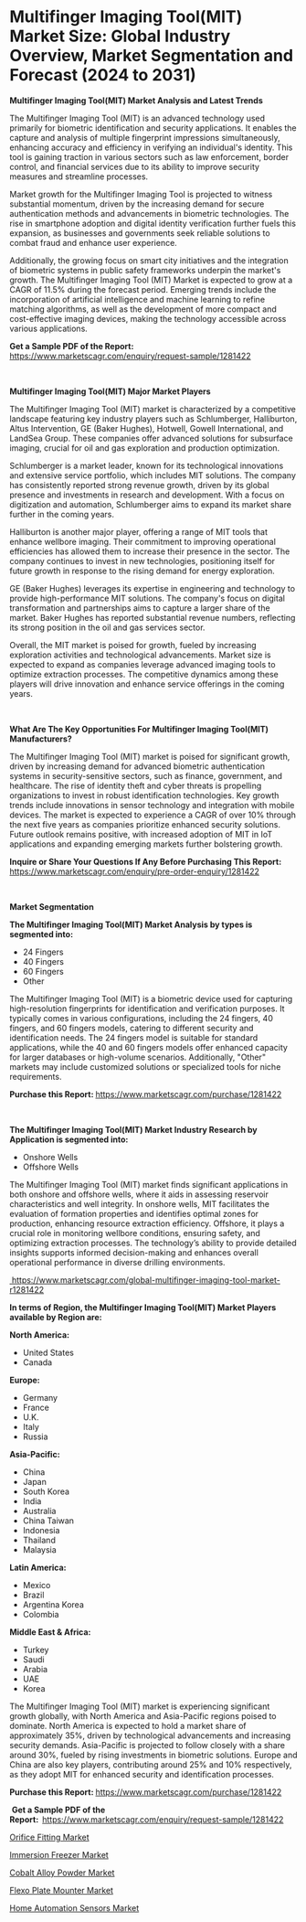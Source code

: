 <p><h1>Multifinger Imaging Tool(MIT) Market Size: Global Industry Overview, Market Segmentation and Forecast (2024 to 2031)</h1></p><p><strong>Multifinger Imaging Tool(MIT) Market Analysis and Latest Trends</strong></p>
<p><p>The Multifinger Imaging Tool (MIT) is an advanced technology used primarily for biometric identification and security applications. It enables the capture and analysis of multiple fingerprint impressions simultaneously, enhancing accuracy and efficiency in verifying an individual's identity. This tool is gaining traction in various sectors such as law enforcement, border control, and financial services due to its ability to improve security measures and streamline processes.</p><p>Market growth for the Multifinger Imaging Tool is projected to witness substantial momentum, driven by the increasing demand for secure authentication methods and advancements in biometric technologies. The rise in smartphone adoption and digital identity verification further fuels this expansion, as businesses and governments seek reliable solutions to combat fraud and enhance user experience.</p><p>Additionally, the growing focus on smart city initiatives and the integration of biometric systems in public safety frameworks underpin the market's growth. The Multifinger Imaging Tool (MIT) Market is expected to grow at a CAGR of 11.5% during the forecast period. Emerging trends include the incorporation of artificial intelligence and machine learning to refine matching algorithms, as well as the development of more compact and cost-effective imaging devices, making the technology accessible across various applications.</p></p>
<p><strong>Get a Sample PDF of the Report:&nbsp;</strong> <a href="https://www.marketscagr.com/enquiry/request-sample/1281422?utm_campaign=1267&utm_medium=2&utm_source=Github&utm_content=ia&utm_term=30092024&utm_id=multifinger-imaging-toolmit">https://www.marketscagr.com/enquiry/request-sample/1281422</a></p>
<p>&nbsp;</p>
<p><strong>Multifinger Imaging Tool(MIT) Major Market Players</strong></p>
<p><p>The Multifinger Imaging Tool (MIT) market is characterized by a competitive landscape featuring key industry players such as Schlumberger, Halliburton, Altus Intervention, GE (Baker Hughes), Hotwell, Gowell International, and LandSea Group. These companies offer advanced solutions for subsurface imaging, crucial for oil and gas exploration and production optimization.</p><p>Schlumberger is a market leader, known for its technological innovations and extensive service portfolio, which includes MIT solutions. The company has consistently reported strong revenue growth, driven by its global presence and investments in research and development. With a focus on digitization and automation, Schlumberger aims to expand its market share further in the coming years.</p><p>Halliburton is another major player, offering a range of MIT tools that enhance wellbore imaging. Their commitment to improving operational efficiencies has allowed them to increase their presence in the sector. The company continues to invest in new technologies, positioning itself for future growth in response to the rising demand for energy exploration.</p><p>GE (Baker Hughes) leverages its expertise in engineering and technology to provide high-performance MIT solutions. The company's focus on digital transformation and partnerships aims to capture a larger share of the market. Baker Hughes has reported substantial revenue numbers, reflecting its strong position in the oil and gas services sector.</p><p>Overall, the MIT market is poised for growth, fueled by increasing exploration activities and technological advancements. Market size is expected to expand as companies leverage advanced imaging tools to optimize extraction processes. The competitive dynamics among these players will drive innovation and enhance service offerings in the coming years.</p></p>
<p>&nbsp;</p>
<p><strong>What Are The Key Opportunities For Multifinger Imaging Tool(MIT) Manufacturers?</strong></p>
<p><p>The Multifinger Imaging Tool (MIT) market is poised for significant growth, driven by increasing demand for advanced biometric authentication systems in security-sensitive sectors, such as finance, government, and healthcare. The rise of identity theft and cyber threats is propelling organizations to invest in robust identification technologies. Key growth trends include innovations in sensor technology and integration with mobile devices. The market is expected to experience a CAGR of over 10% through the next five years as companies prioritize enhanced security solutions. Future outlook remains positive, with increased adoption of MIT in IoT applications and expanding emerging markets further bolstering growth.</p></p>
<p><strong>Inquire or Share Your Questions If Any Before Purchasing This Report:</strong> <a href="https://www.marketscagr.com/enquiry/pre-order-enquiry/1281422?utm_campaign=1267&utm_medium=2&utm_source=Github&utm_content=ia&utm_term=30092024&utm_id=multifinger-imaging-toolmit">https://www.marketscagr.com/enquiry/pre-order-enquiry/1281422</a></p>
<p>&nbsp;</p>
<p><strong>Market Segmentation</strong></p>
<p><strong>The Multifinger Imaging Tool(MIT) Market Analysis by types is segmented into:</strong></p>
<p><ul><li>24 Fingers</li><li>40 Fingers</li><li>60 Fingers</li><li>Other</li></ul></p>
<p><p>The Multifinger Imaging Tool (MIT) is a biometric device used for capturing high-resolution fingerprints for identification and verification purposes. It typically comes in various configurations, including the 24 fingers, 40 fingers, and 60 fingers models, catering to different security and identification needs. The 24 fingers model is suitable for standard applications, while the 40 and 60 fingers models offer enhanced capacity for larger databases or high-volume scenarios. Additionally, "Other" markets may include customized solutions or specialized tools for niche requirements.</p></p>
<p><strong>Purchase this Report:&nbsp;</strong><a href="https://www.marketscagr.com/purchase/1281422?utm_campaign=1267&utm_medium=2&utm_source=Github&utm_content=ia&utm_term=30092024&utm_id=multifinger-imaging-toolmit">https://www.marketscagr.com/purchase/1281422</a></p>
<p>&nbsp;</p>
<p><strong>The Multifinger Imaging Tool(MIT) Market Industry Research by Application is segmented into:</strong></p>
<p><ul><li>Onshore Wells</li><li>Offshore Wells</li></ul></p>
<p><p>The Multifinger Imaging Tool (MIT) market finds significant applications in both onshore and offshore wells, where it aids in assessing reservoir characteristics and well integrity. In onshore wells, MIT facilitates the evaluation of formation properties and identifies optimal zones for production, enhancing resource extraction efficiency. Offshore, it plays a crucial role in monitoring wellbore conditions, ensuring safety, and optimizing extraction processes. The technology’s ability to provide detailed insights supports informed decision-making and enhances overall operational performance in diverse drilling environments.</p></p>
<p><a href="https://www.marketscagr.com/global-multifinger-imaging-tool-market-r1281422?utm_campaign=1267&utm_medium=2&utm_source=Github&utm_content=ia&utm_term=30092024&utm_id=multifinger-imaging-toolmit">&nbsp;https://www.marketscagr.com/global-multifinger-imaging-tool-market-r1281422</a></p>
<p><strong>In terms of Region, the Multifinger Imaging Tool(MIT) Market Players available by Region are:</strong></p>
<p>
    <p> <strong> North America: </strong>
        <ul>
            <li>United States</li>
            <li>Canada</li>
        </ul>
        </p> 
    <p> <strong> Europe: </strong>
        <ul>
            <li>Germany</li>
            <li>France</li>
            <li>U.K.</li>
            <li>Italy</li>
            <li>Russia</li>
        </ul>
        </p> 
    <p> <strong> Asia-Pacific: </strong>
        <ul>
            <li>China</li>
            <li>Japan</li>
            <li>South Korea</li>
            <li>India</li>
            <li>Australia</li>
            <li>China Taiwan</li>
            <li>Indonesia</li>
            <li>Thailand</li>
            <li>Malaysia</li>
        </ul>
        </p> 
    <p> <strong> Latin America: </strong>
        <ul>
            <li>Mexico</li>
            <li>Brazil</li>
            <li>Argentina Korea</li>
            <li>Colombia</li>
        </ul>
        </p> 
    <p> <strong> Middle East & Africa: </strong>
        <ul>
            <li>Turkey</li>
            <li>Saudi</li>
            <li>Arabia</li>
            <li>UAE</li>
            <li>Korea</li>
        </ul>
    </p>
    </p>
<p><p>The Multifinger Imaging Tool (MIT) market is experiencing significant growth globally, with North America and Asia-Pacific regions poised to dominate. North America is expected to hold a market share of approximately 35%, driven by technological advancements and increasing security demands. Asia-Pacific is projected to follow closely with a share around 30%, fueled by rising investments in biometric solutions. Europe and China are also key players, contributing around 25% and 10% respectively, as they adopt MIT for enhanced security and identification processes.</p></p>
<p><strong>Purchase this Report: </strong><a href="https://www.marketscagr.com/purchase/1281422?utm_campaign=1267&utm_medium=2&utm_source=Github&utm_content=ia&utm_term=30092024&utm_id=multifinger-imaging-toolmit">https://www.marketscagr.com/purchase/1281422</a></p>
<p>&nbsp;<strong>Get a Sample PDF of the Report:&nbsp;&nbsp;</strong><a href="https://www.marketscagr.com/enquiry/request-sample/1281422?utm_campaign=1267&utm_medium=2&utm_source=Github&utm_content=ia&utm_term=30092024&utm_id=multifinger-imaging-toolmit">https://www.marketscagr.com/enquiry/request-sample/1281422</a></p>
<p><strong></strong></p>
<p><p><a href="https://www.linkedin.com/pulse/orifice-fitting-market-insights-product-type-application-s30de?utm_campaign=1267&utm_medium=2&utm_source=Github&utm_content=ia&utm_term=30092024&utm_id=multifinger-imaging-toolmit">Orifice Fitting Market</a></p><p><a href="https://www.linkedin.com/pulse/market-leaders-laggards-global-immersion-freezer-trends-forecast-z8ese?utm_campaign=1267&utm_medium=2&utm_source=Github&utm_content=ia&utm_term=30092024&utm_id=multifinger-imaging-toolmit">Immersion Freezer Market</a></p><p><a href="https://issuu.com/reportprime-2/docs/cobalt-alloy-powder-market-size-203_fe134ababfe19e?utm_campaign=1267&utm_medium=2&utm_source=Github&utm_content=ia&utm_term=30092024&utm_id=multifinger-imaging-toolmit">Cobalt Alloy Powder Market</a></p><p><a href="https://www.linkedin.com/pulse/global-flexo-plate-mounter-market-size-expected-reach-cagr-fk21e?utm_campaign=1267&utm_medium=2&utm_source=Github&utm_content=ia&utm_term=30092024&utm_id=multifinger-imaging-toolmit">Flexo Plate Mounter Market</a></p><p><a href="https://issuu.com/reportprime-2/docs/home-automation-sensors-market-size_13721241cb9b66?utm_campaign=1267&utm_medium=2&utm_source=Github&utm_content=ia&utm_term=30092024&utm_id=multifinger-imaging-toolmit">Home Automation Sensors Market</a></p></p>